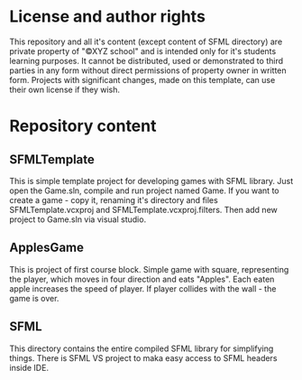 # License and author rights 
This repository and all it's content (except content of SFML directory) are private property of "©XYZ school" and is intended only for it's students learning purposes.
It cannot be distributed, used or demonstrated to third parties in any form without direct permissions of property owner in written form.
Projects with significant changes, made on this template, can use their own license if they wish.

# Repository content
## SFMLTemplate
This is simple template project for developing games with SFML library.
Just open the Game.sln, compile and run project named Game. If you want to create a game - copy it, renaming it's directory and files SFMLTemplate.vcxproj and SFMLTemplate.vcxproj.filters.
Then add new project to Game.sln via visual studio.

## ApplesGame
This is project of first course block. Simple game with square, representing the player, which moves in four direction and eats "Apples". Each eaten apple increases the speed of player.
If player collides with the wall - the game is over.

## SFML
This directory contains the entire compiled SFML library for simplifying things. There is SFML VS project to maka easy access to SFML headers inside IDE.